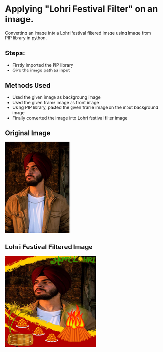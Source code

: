 # Applying "Lohri Festival Filter" on an image.

Converting an image into a Lohri festival filtered image using Image from PIP library in python.

## Steps:
* Firstly imported the PIP library 
* Give the image path as input

## Methods Used
* Used the given image as backgroung image
* Used the given frame image as front image
* Using PIP library, pasted the given frame image on the input background image 
* Finally converted the image into Lohri festival filter image


## Original Image
<img src="Images/Image.jpg" height="300px">

## Lohri Festival Filtered Image
<img src="Images/Lohri Festival Filtered Image.png" height="300px">
